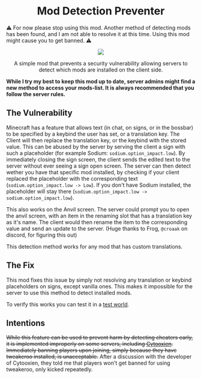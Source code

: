 <h1 style="text-align: center">Mod Detection Preventer</h1>

⚠️ For now please stop using this mod. Another method of detecting mods has been found, and I am not able to resolve it at this time. Using this mod might cause you to get banned. ⚠️

<p align="center">
<img src="src/main/resources/assets/moddetectionpreventer/icon.png">
</p>

<p style="text-align: center">A simple mod that prevents a security vulnerability allowing servers to detect which mods are installed on
the client side.</p>


**While I try my best to keep this mod up to date, server admins might find a new method to access your mods-list. It is always recommended that you follow the server rules.**

## The Vulnerability

Minecraft has a feature that allows text (in chat, on signs, or in the bossbar) to be specified by a keybind the user
has set, or a translation key. The Client will then replace the translation key, or the keybind with the stored value.
This can be abused by the server by serving the client a sign with such a placeholder (for example Sodium:
`sodium.option_impact.low`). By immediately closing the sign screen, the client sends the edited text to the server
without ever seeing a sign open screen. The server can then detect wether you have that specific mod installed, by
checking if your client replaced the placeholder with the corresponding text (`sodium.option_impact.low -> Low`). If
you don't have Sodium installed, the placeholder will stay there
(`sodium.option_impact.low -> sodium.option_impact.low`).

This also works on the Anvil screen. The server could prompt you to open the anvil screen, with an item in the
renaming slot that has a translation key as it's name. The client would then rename the item to the corresponding
value and send an update to the server. (Huge thanks to Frog, `@croaak` on discord, for figuring this out)

This detection method works for any mod that has custom translations.

## The Fix

This mod fixes this issue by simply not resolving any translation or keybind placeholders on signs, except vanilla
ones. This makes it impossible for the server to use this method to detect installed mods.

To verify this works you can test it in a [test world](https://github.com/JustAlittleWolf/ModDetectionPreventer/raw/1.20.4/testWorld.zip).

## Intentions

~~While this feature can be used to prevent harm by detecting cheaters early, it is implemented improperly on some
servers, including [Cytooxien](CytooxienDetectedMods.md). Immediately banning players upon joining, simply because they
have tweakeroo installed, is unacceptable.~~
After a discussion with the developer of Cytooxien, they told me that players won't get banned for using tweakeroo, only kicked repeatedly.

